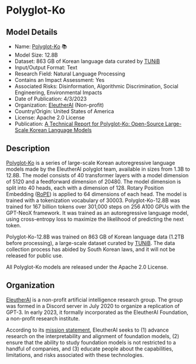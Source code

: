 # Polyglot-Ko

## Model Details

- Name: [Polyglot-Ko](https://huggingface.co/EleutherAI/polyglot-ko-12.8b) 📚
- Model Size: 12.8B
- Dataset: 863 GB of Korean language data curated by [TUNiB](https://tunib.ai/)
- Input/Output Format: Text
- Research Field: Natural Language Processing
- Contains an Impact Assessment: Yes
- Associated Risks: Disinformation, Algorithmic Discrimination, Social Engineering, Environmental Impacts
- Date of Publication: 4/3/2023
- Organization: [EleutherAI](https://www.eleuther.ai) (Non-profit)
- Country/Origin: United States of America
- License: Apache 2.0 License
- Publication: [A Technical Report for Polyglot-Ko: Open-Source Large-Scale Korean Language Models](https://arxiv.org/abs/2306.02254)

## Description

[Polyglot-Ko](https://huggingface.co/EleutherAI/polyglot-ko-12.8b/tree/main) is a series of large-scale Korean autoregressive language models made by the EleutherAI polyglot team, available in sizes from 1.3B to 12.8B. The model consists of 40 transformer layers with a model dimension of 5120 and a feedforward dimension of 20480. The model dimension is split into 40 heads, each with a dimension of 128. Rotary Position Embedding ([RoPE](https://arxiv.org/abs/2104.09864)) is applied to 64 dimensions of each head. The model is trained with a tokenization vocabulary of 30003. Polyglot-Ko-12.8B was trained for 167 billion tokens over 301,000 steps on 256 A100 GPUs with the GPT-NeoX framework. It was trained as an autoregressive language model, using cross-entropy loss to maximize the likelihood of predicting the next token.

Polyglot-Ko-12.8B was trained on 863 GB of Korean language data (1.2TB before processing), a large-scale dataset curated by [TUNiB](https://www.tunib.ai/). The data collection process has abided by South Korean laws, and it will not be released for public use.

All Polyglot-Ko models are released under the Apache 2.0 License.

## Organization

[EleutherAI](https://www.eleuther.ai/) is a non-profit artificial intelligence research group. The group was formed in a Discord server in July 2020 to organize a replication of GPT-3. In early 2023, it formally incorporated as the EleutherAI Foundation, a non-profit research institute.  
  
According to its [mission statement](https://www.eleuther.ai/about), EleutherAI seeks to (1) advance research on the interpretability and alignment of foundation models, (2) ensure that the ability to study foundation models is not restricted to a handful of companies, and (3) educate people about the capabilities, limitations, and risks associated with these technologies.
